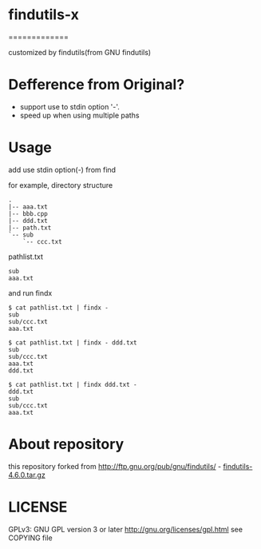 # findutils-x
=============

customized by findutils(from GNU findutils)

# Defference from Original?

* support use to stdin option '-'.
* speed up when using multiple paths

# Usage

add use stdin option(-) from find

for example, directory structure

```
.
|-- aaa.txt
|-- bbb.cpp
|-- ddd.txt
|-- path.txt
`-- sub
    `-- ccc.txt
```

pathlist.txt

```
sub
aaa.txt
```

and run findx

```shell
$ cat pathlist.txt | findx -
sub
sub/ccc.txt
aaa.txt

$ cat pathlist.txt | findx - ddd.txt
sub
sub/ccc.txt
aaa.txt
ddd.txt

$ cat pathlist.txt | findx ddd.txt -
ddd.txt
sub
sub/ccc.txt
aaa.txt
```

# About repository

this repository forked from http://ftp.gnu.org/pub/gnu/findutils/ - [findutils-4.6.0.tar.gz](http://ftp.gnu.org/pub/gnu/findutils/findutils-4.6.0.tar.gz)


# LICENSE

GPLv3: GNU GPL version 3 or later <http://gnu.org/licenses/gpl.html>
see COPYING file
